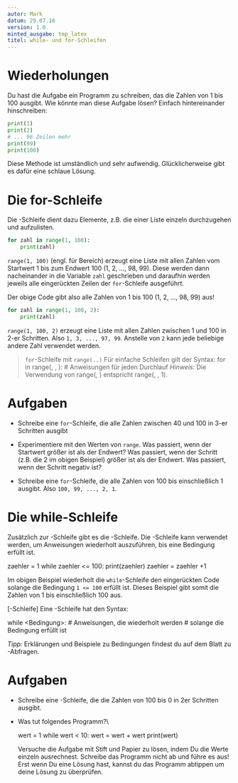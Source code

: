 ```yaml
---
autor: Mark  
datum: 29.07.16  
version: 1.0  
minted_ausgabe: tmp_latex  
titel: while- und for-Schleifen  
---
```


Wiederholungen
==============

Du hast die Aufgabe ein Programm zu schreiben, das die Zahlen von 1 bis
100 ausgibt. Wie könnte man diese Aufgabe lösen? Einfach hintereinander
hinschreiben:
```python
print(1)
print(2)
# ... 96 Zeilen mehr
print(99)
print(100)
```

Diese Methode ist umständlich und sehr aufwendig. Glücklicherweise gibt
es dafür eine schlaue Lösung.

Die for-Schleife
================

Die -Schleife dient dazu Elemente, z.B. die einer Liste einzeln
durchzugehen und aufzulisten.

```python
for zahl in range(1, 100):
    print(zahl)
```    

`range(1, 100)` (engl. für Bereich) erzeugt eine Liste mit allen Zahlen vom Startwert 1
bis zum Endwert 100 (1, 2, ..., 98, 99). Diese werden dann nacheinander
in die Variable `zahl` geschrieben und daraufhin werden jeweils alle
eingerückten Zeilen der `for`-Schleife ausgeführt.  

Der obige Code gibt also alle Zahlen von 1 bis 100 (1, 2, ..., 98, 99) aus!

```python
for zahl in range(1, 100, 2):
    print(zahl)
```    

`range(1, 100, 2)` erzeugt eine Liste mit allen Zahlen zwischen 1 und 100 in 2-er
Schritten. Also `1, 3, ..., 97, 99`. Anstelle von `2` kann jede beliebige andere Zahl verwendet
werden.

> `for`-Schleife mit `range(..)`
> Für einfache Schleifen gilt der Syntax:
> for <variable> in range(<Startwert>, <Endwert>, <Schritt>): 
    # Anweisungen für jeden Durchlauf
>*Hinweis:* Die Verwendung von range(<Startwert>, <Endwert>) entspricht range(<Startwert>, <Endwert>, 1).

Aufgaben
========

-   Schreibe eine `for`-Schleife, die alle Zahlen zwischen 40 und 100 in 3-er
    Schritten ausgibt

-   Experimentiere mit den Werten von `range`. Was passiert, wenn der Startwert
    größer ist als der Endwert? Was passiert, wenn der Schritt (z.B. die
    2 im obigen Beispiel) größer ist als der Endwert. Was passiert, wenn
    der Schritt negativ ist?

-   Schreibe eine `for`-Schleife, die alle Zahlen von 100 bis einschließlich
    1 ausgibt. Also `100, 99, ..., 2, 1`.

Die while-Schleife
==================

Zusätzlich zur -Schleife gibt es die -Schleife. Die -Schleife kann
verwendet werden, um Anweisungen wiederholt auszuführen, bis eine
Bedingung erfüllt ist.

zaehler = 1 while zaehler &lt;= 100: print(zaehler) zaehler = zaehler +1

Im obigen Beispiel wiederholt die `while`-Schleife den eingerückten Code
solange die Bedingung `1 <= 100` erfüllt ist. Dieses Beispiel gibt somit die Zahlen
von 1 bis einschließlich 100 aus.

\[-Schleife\] Eine -Schleife hat den Syntax:

while &lt;Bedingung&gt;: \# Anweisungen, die wiederholt werden \#
solange die Bedingung erfüllt ist

*Tipp:* Erklärungen und Beispiele zu Bedingungen findest du auf dem
Blatt zu -Abfragen.

Aufgaben
========

-   Schreibe eine -Schleife, die die Zahlen von 100 bis 0 in 2er
    Schritten ausgibt.

-   Was tut folgendes Programm?\

    wert = 1 while wert &lt; 10: wert = wert + wert print(wert)

    Versuche die Aufgabe mit Stift und Papier zu lösen, indem Du die
    Werte einzeln ausrechnest. Schreibe das Programm nicht ab und führe
    es aus! Erst wenn Du eine Lösung hast, kannst du das Programm
    abtippen um deine Lösung zu überprüfen.


